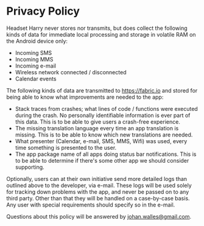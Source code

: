 # Privacy Policy

Headset Harry never stores nor transmits, but does collect the following kinds
of data for immediate local processing and storage in volatile RAM on the
Android device only:
* Incoming SMS
* Incoming MMS
* Incoming e-mail
* Wireless network connected / disconnected
* Calendar events

The following kinds of data are transmitted to <https://fabric.io> and stored for being
able to know what improvements are needed to the app:
* Stack traces from crashes; what lines of code / functions were executed during
the crash. No personally identifiable information is ever part of this data.
This is to be able to give users a crash-free experience.
* The missing translation language every time an app translation is missing.
This is to be able to know which new translations are needed.
* What presenter (Calendar, e-mail, SMS, MMS, Wifi) was used, every time
something is presented to the user.
* The app package name of all apps doing status bar notifications. This is to be
able to determine if there's some other app we should consider supporting.

Optionally, users can at their own initiative send more detailed logs than
outlined above to the developer, via e-mail. These logs will be used solely for
tracking down problems with the app, and never be passed on to any third party.
Other than that they will be handled on a case-by-case basis. Any user with
special requirements should specify so in the e-mail.

Questions about this policy will be answered by <johan.walles@gmail.com>.
